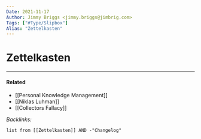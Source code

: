 ```yaml
---
Date: 2021-11-17
Author: Jimmy Briggs <jimmy.briggs@jimbrig.com>
Tags: ["#Type/Slipbox"]
Alias: "Zettelkasten"
---
```


# Zettelkasten

***

#### Related

- [[Personal Knowledge Management]]
- [[Niklas Luhman]]
- [[Collectors Fallacy]]

*Backlinks:*

```dataview
list from [[Zettelkasten]] AND -"Changelog"
```